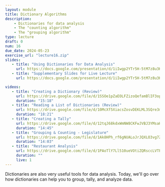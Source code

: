 ```yaml
---
layout: module
title: Dictionary Algorithms
description:
    - Dictionaries for data analysis
    - The "counting algorithm"
    - The "grouping algorithm"
type: lecture
draft: 0
num: 16
due_date: 2024-05-23
exercise_url: "lecture16.zip"
slides:
   - title: "Using Dictionaries for Data Analysis"
     url: https://docs.google.com/presentation/d/1iIwgp2YTr5H-5tM7z8u3KIwFtGOBg-jb/edit?usp=sharing&ouid=117551212520532352302&rtpof=true&sd=true
   - title: "Supplementary Slides for Live Lecture"
     url: https://docs.google.com/presentation/d/1iIwgp2YTr5H-5tM7z8u3KIwFtGOBg-jb/edit?usp=sharing&ouid=117551212520532352302&rtpof=true&sd=true

videos: 
   - title: "Creating a Dictionary (Review)"
     url: https://drive.google.com/file/d/1SSOe1pZaEOLFZizoQefamBlIF3opEIT2/view?usp=sharing
     duration: "15:18"
   - title: "Reading a List of Dictionaries (Review)"
     url: https://drive.google.com/file/d/10McXf5XiacsZosvDEKLML3SQre3mq9sT/view?usp=sharing
     duration: "18:21"
   - title: "Creating a Tally"
     url: https://drive.google.com/file/d/12tqJ68kdxWmNW8CKFwJVBJ3YMsaH4_lV/view?usp=sharing
     duration: "14:45"
   - title: "Grouping & Counting - Legislature"
     url: https://drive.google.com/file/d/1Ak8HPh_rf6gNUALoJrJQXLO3vg7Z9jfZ/view?usp=sharing 
     duration: "14:03"
   - title: "Restaurant Analysis"
     url: https://drive.google.com/file/d/1PAoTlY7Ll510ueVOtiZQRsccLVTPJsYy/view?usp=sharing
     duration: ""
     live: 1
---
```


Dictionaries are also very useful tools for data analysis. Today, we'll go over how dictionaries can help you to group, tally, and analyze data.
